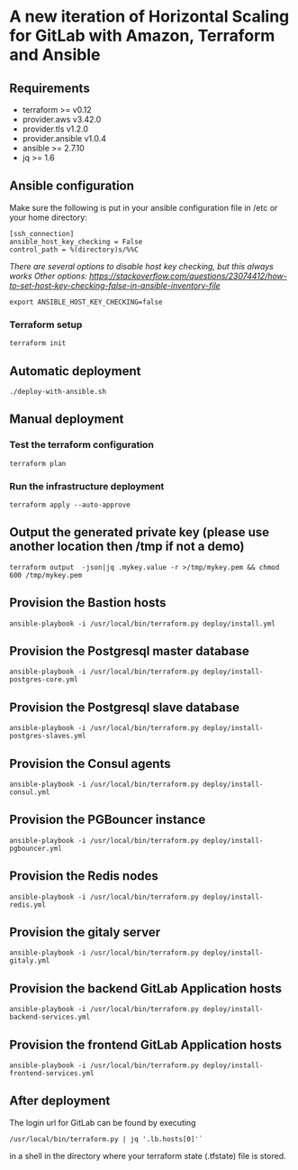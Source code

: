 # A new iteration of Horizontal Scaling for GitLab with Amazon, Terraform and Ansible

## Requirements
* terraform >= v0.12
 * provider.aws v3.42.0
 * provider.tls v1.2.0
 * provider.ansible  v1.0.4
* ansible >= 2.7.10
* jq >= 1.6

## Ansible configuration
Make sure the following is put in your ansible configuration file in /etc or your home directory:

```
[ssh_connection]
ansible_host_key_checking = False
control_path = %(directory)s/%%C
```
_There are several options to disable host key checking, but this always works_
_Other options: https://stackoverflow.com/questions/23074412/how-to-set-host-key-checking-false-in-ansible-inventory-file_

```
export ANSIBLE_HOST_KEY_CHECKING=false
```
### Terraform setup
```
terraform init
```

## Automatic deployment
```
./deploy-with-ansible.sh
```

## Manual deployment
### Test the terraform configuration
```
terraform plan
```
### Run the infrastructure deployment
```
terraform apply --auto-approve
```
## Output the generated private key (please use another location then /tmp if not a demo)
```
terraform output  -json|jq .mykey.value -r >/tmp/mykey.pem && chmod 600 /tmp/mykey.pem
```
## Provision the Bastion hosts
```
ansible-playbook -i /usr/local/bin/terraform.py deploy/install.yml
```
## Provision the Postgresql master database
```
ansible-playbook -i /usr/local/bin/terraform.py deploy/install-postgres-core.yml
```
## Provision the Postgresql slave database
```
ansible-playbook -i /usr/local/bin/terraform.py deploy/install-postgres-slaves.yml
```
## Provision the Consul agents
```
ansible-playbook -i /usr/local/bin/terraform.py deploy/install-consul.yml
```
## Provision the PGBouncer instance
```
ansible-playbook -i /usr/local/bin/terraform.py deploy/install-pgbouncer.yml
```
## Provision the Redis nodes
```
ansible-playbook -i /usr/local/bin/terraform.py deploy/install-redis.yml
```
## Provision the gitaly server
```
ansible-playbook -i /usr/local/bin/terraform.py deploy/install-gitaly.yml
```
## Provision the backend GitLab Application hosts
```
ansible-playbook -i /usr/local/bin/terraform.py deploy/install-backend-services.yml
 ```
## Provision the frontend GitLab Application hosts
```
ansible-playbook -i /usr/local/bin/terraform.py deploy/install-frontend-services.yml
 ```

## After deployment
The login url for GitLab can be found by executing
```
/usr/local/bin/terraform.py | jq '.lb.hosts[0]'`
```
in a shell in the directory where your terraform state (.tfstate) file is stored.
